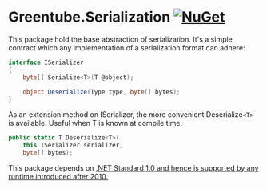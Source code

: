 # Greentube.Serialization [![NuGet](https://img.shields.io/nuget/v/Greentube.Serialization.svg)](https://www.nuget.org/packages/Greentube.Serialization/)

This package hold the base abstraction of serialization. It's a simple contract which any implementation of a serialization format can adhere:

```csharp
interface ISerializer
{
    byte[] Serialize<T>(T @object);

    object Deserialize(Type type, byte[] bytes);
}
```

As an extension method on ISerializer, the more convenient Deserialize`<T>` is available. Useful when T is known at compile time.

```csharp
public static T Deserialize<T>(
    this ISerializer serializer,
    byte[] bytes);
```

This package depends on [.NET Standard 1.0 and hence is supported by any runtime introduced after 2010.](https://docs.microsoft.com/en-us/dotnet/standard/net-standard)